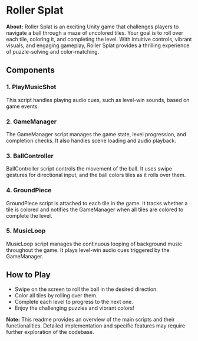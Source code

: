 # Roller Splat

**About:**
Roller Splat is an exciting Unity game that challenges players to navigate a ball through a maze of uncolored tiles. Your goal is to roll over each tile, coloring it, and completing the level. With intuitive controls, vibrant visuals, and engaging gameplay, Roller Splat provides a thrilling experience of puzzle-solving and color-matching.

## Components

### 1. PlayMusicShot
This script handles playing audio cues, such as level-win sounds, based on game events.

### 2. GameManager
The GameManager script manages the game state, level progression, and completion checks. It also handles scene loading and audio playback.

### 3. BallController
BallController script controls the movement of the ball. It uses swipe gestures for directional input, and the ball colors tiles as it rolls over them.

### 4. GroundPiece
GroundPiece script is attached to each tile in the game. It tracks whether a tile is colored and notifies the GameManager when all tiles are colored to complete the level.

### 5. MusicLoop
MusicLoop script manages the continuous looping of background music throughout the game. It plays level-win audio cues triggered by the GameManager.

## How to Play

- Swipe on the screen to roll the ball in the desired direction.
- Color all tiles by rolling over them.
- Complete each level to progress to the next one.
- Enjoy the challenging puzzles and vibrant colors!

**Note:** This readme provides an overview of the main scripts and their functionalities. Detailed implementation and specific features may require further exploration of the codebase.
